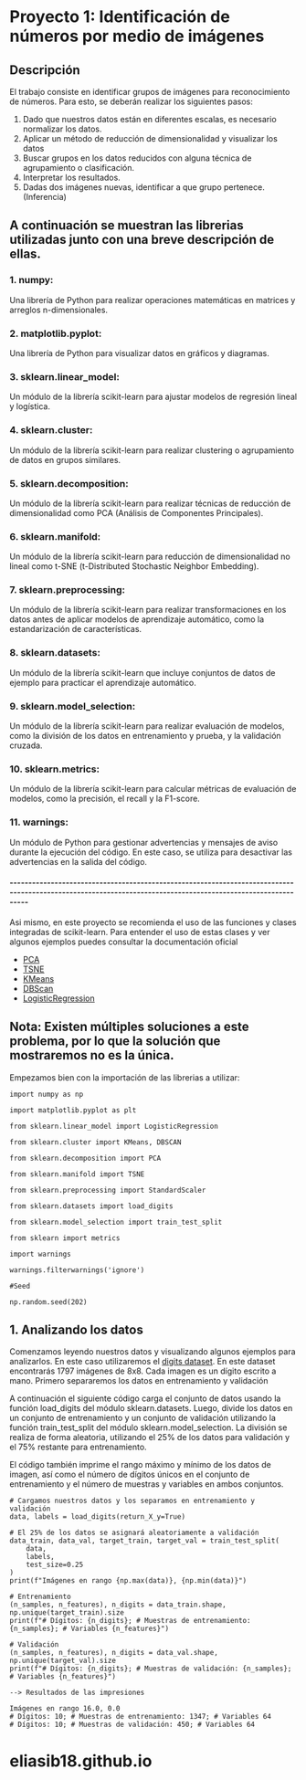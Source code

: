 # Proyecto 1: Identificación de números por medio de imágenes

## Descripción
El trabajo consiste en identificar grupos de imágenes para reconocimiento de números. Para esto, se deberán realizar los siguientes pasos:
1. Dado que nuestros datos están en diferentes escalas, es necesario normalizar los datos.
2. Aplicar un método de reducción de dimensionalidad y visualizar los datos
3. Buscar grupos en los datos reducidos con alguna técnica de agrupamiento o clasificación.
4. Interpretar los resultados.
5. Dadas dos imágenes nuevas, identificar a que grupo pertenece. (Inferencia)


## A continuación se muestran las librerias utilizadas junto con una breve descripción de ellas.

### 1. numpy: 
Una librería de Python para realizar operaciones matemáticas en matrices y arreglos n-dimensionales.

### 2. matplotlib.pyplot: 
Una librería de Python para visualizar datos en gráficos y diagramas.

### 3. sklearn.linear_model: 
Un módulo de la librería scikit-learn para ajustar modelos de regresión lineal y logística.

### 4. sklearn.cluster: 
Un módulo de la librería scikit-learn para realizar clustering o agrupamiento de datos en grupos similares.

### 5. sklearn.decomposition: 
Un módulo de la librería scikit-learn para realizar técnicas de reducción de dimensionalidad como PCA (Análisis de Componentes Principales).

### 6. sklearn.manifold: 
Un módulo de la librería scikit-learn para reducción de dimensionalidad no lineal como t-SNE (t-Distributed Stochastic Neighbor Embedding).

### 7. sklearn.preprocessing: 
Un módulo de la librería scikit-learn para realizar transformaciones en los datos antes de aplicar modelos de aprendizaje automático, como la estandarización de características.

### 8. sklearn.datasets: 
Un módulo de la librería scikit-learn que incluye conjuntos de datos de ejemplo para practicar el aprendizaje automático.

### 9. sklearn.model_selection:
Un módulo de la librería scikit-learn para realizar evaluación de modelos, como la división de los datos en entrenamiento y prueba, y la validación cruzada.

### 10. sklearn.metrics:
Un módulo de la librería scikit-learn para calcular métricas de evaluación de modelos, como la precisión, el recall y la F1-score.

### 11. warnings: 
Un módulo de Python para gestionar advertencias y mensajes de aviso durante la ejecución del código. En este caso, se utiliza para desactivar las advertencias en la salida del código.

#### -------------------------------------------------------------------------------------------------------------------------------------------------------------
 Asi mismo, en este proyecto se recomienda el uso de las funciones y clases integradas de scikit-learn. Para entender el uso de estas clases y ver algunos ejemplos puedes consultar la documentación oficial

- [PCA](https://scikit-learn.org/stable/modules/generated/sklearn.decomposition.PCA.html)
- [TSNE](https://scikit-learn.org/stable/modules/generated/sklearn.manifold.TSNE.html#sklearn.manifold.TSNE)
- [KMeans](https://scikit-learn.org/stable/modules/generated/sklearn.cluster.KMeans.html)
- [DBScan](https://scikit-learn.org/stable/modules/generated/sklearn.cluster.DBSCAN.html)
- [LogisticRegression](https://scikit-learn.org/stable/modules/generated/sklearn.linear_model.LogisticRegression.html)

## Nota: Existen múltiples soluciones a este problema, por lo que la solución que mostraremos no es la única.

Empezamos bien con la importación de las librerias a utilizar:


```
import numpy as np

import matplotlib.pyplot as plt

from sklearn.linear_model import LogisticRegression

from sklearn.cluster import KMeans, DBSCAN

from sklearn.decomposition import PCA

from sklearn.manifold import TSNE

from sklearn.preprocessing import StandardScaler

from sklearn.datasets import load_digits

from sklearn.model_selection import train_test_split

from sklearn import metrics

import warnings

warnings.filterwarnings('ignore')

#Seed

np.random.seed(202)
```

## 1. Analizando los datos 

Comenzamos leyendo nuestros datos y visualizando algunos ejemplos para analizarlos. En este caso utilizaremos el [digits dataset](https://scikit-learn.org/stable/auto_examples/datasets/plot_digits_last_image.html#sphx-glr-auto-examples-datasets-plot-digits-last-image-py). En este dataset encontrarás 1797 imágenes de 8x8. Cada imagen es un dígito escrito a mano. Primero separaremos los datos en entrenamiento y validación

A continuación el siguiente código carga el conjunto de datos usando la función load_digits del módulo sklearn.datasets. Luego, divide los datos en un conjunto de entrenamiento y un conjunto de validación utilizando la función train_test_split del módulo sklearn.model_selection. La división se realiza de forma aleatoria, utilizando el 25% de los datos para validación y el 75% restante para entrenamiento.

El código también imprime el rango máximo y mínimo de los datos de imagen, así como el número de dígitos únicos en el conjunto de entrenamiento y el número de muestras y variables en ambos conjuntos.

```
# Cargamos nuestros datos y los separamos en entrenamiento y validación
data, labels = load_digits(return_X_y=True)

# El 25% de los datos se asignará aleatoriamente a validación
data_train, data_val, target_train, target_val = train_test_split(
    data, 
    labels, 
    test_size=0.25
)
print(f"Imágenes en rango {np.max(data)}, {np.min(data)}")

# Entrenamiento
(n_samples, n_features), n_digits = data_train.shape, np.unique(target_train).size
print(f"# Dígitos: {n_digits}; # Muestras de entrenamiento: {n_samples}; # Variables {n_features}")

# Validación
(n_samples, n_features), n_digits = data_val.shape, np.unique(target_val).size
print(f"# Dígitos: {n_digits}; # Muestras de validación: {n_samples}; # Variables {n_features}")

--> Resultados de las impresiones

Imágenes en rango 16.0, 0.0
# Dígitos: 10; # Muestras de entrenamiento: 1347; # Variables 64
# Dígitos: 10; # Muestras de validación: 450; # Variables 64
```

# eliasib18.github.io
